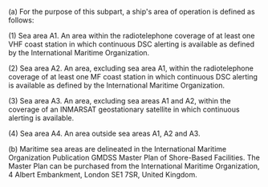 (a) For the purpose of this subpart, a ship's area of operation is defined as follows:

(1) Sea area A1. An area within the radiotelephone coverage of at least one VHF coast station in which continuous DSC alerting is available as defined by the International Maritime Organization.

(2) Sea area A2. An area, excluding sea area A1, within the radiotelephone coverage of at least one MF coast station in which continuous DSC alerting is available as defined by the International Maritime Organization.

(3) Sea area A3. An area, excluding sea areas A1 and A2, within the coverage of an INMARSAT geostationary satellite in which continuous alerting is available.

(4) Sea area A4. An area outside sea areas A1, A2 and A3.

(b) Maritime sea areas are delineated in the International Maritime Organization Publication GMDSS Master Plan of Shore-Based Facilities. The Master Plan can be purchased from the International Maritime Organization, 4 Albert Embankment, London SE1 7SR, United Kingdom.

